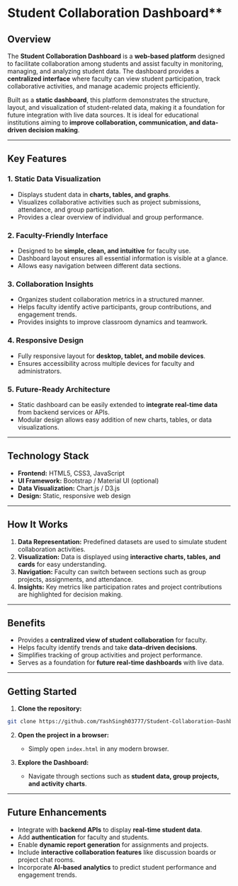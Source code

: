 # Student Collaboration Dashboard**

## **Overview**

The **Student Collaboration Dashboard** is a **web-based platform** designed to facilitate collaboration among students and assist faculty in monitoring, managing, and analyzing student data. The dashboard provides a **centralized interface** where faculty can view student participation, track collaborative activities, and manage academic projects efficiently.

Built as a **static dashboard**, this platform demonstrates the structure, layout, and visualization of student-related data, making it a foundation for future integration with live data sources. It is ideal for educational institutions aiming to **improve collaboration, communication, and data-driven decision making**.

---

## **Key Features**

### 1. **Static Data Visualization**

* Displays student data in **charts, tables, and graphs**.
* Visualizes collaborative activities such as project submissions, attendance, and group participation.
* Provides a clear overview of individual and group performance.

### 2. **Faculty-Friendly Interface**

* Designed to be **simple, clean, and intuitive** for faculty use.
* Dashboard layout ensures all essential information is visible at a glance.
* Allows easy navigation between different data sections.

### 3. **Collaboration Insights**

* Organizes student collaboration metrics in a structured manner.
* Helps faculty identify active participants, group contributions, and engagement trends.
* Provides insights to improve classroom dynamics and teamwork.

### 4. **Responsive Design**

* Fully responsive layout for **desktop, tablet, and mobile devices**.
* Ensures accessibility across multiple devices for faculty and administrators.

### 5. **Future-Ready Architecture**

* Static dashboard can be easily extended to **integrate real-time data** from backend services or APIs.
* Modular design allows easy addition of new charts, tables, or data visualizations.

---

## **Technology Stack**

* **Frontend:** HTML5, CSS3, JavaScript
* **UI Framework:** Bootstrap / Material UI (optional)
* **Data Visualization:** Chart.js / D3.js
* **Design:** Static, responsive web design

---

## **How It Works**

1. **Data Representation:** Predefined datasets are used to simulate student collaboration activities.
2. **Visualization:** Data is displayed using **interactive charts, tables, and cards** for easy understanding.
3. **Navigation:** Faculty can switch between sections such as group projects, assignments, and attendance.
4. **Insights:** Key metrics like participation rates and project contributions are highlighted for decision making.

---

## **Benefits**

* Provides a **centralized view of student collaboration** for faculty.
* Helps faculty identify trends and take **data-driven decisions**.
* Simplifies tracking of group activities and project performance.
* Serves as a foundation for **future real-time dashboards** with live data.

---

## **Getting Started**

1. **Clone the repository:**

```bash
git clone https://github.com/YashSingh03777/Student-Collaboration-Dashboard.git
```

2. **Open the project in a browser:**

   * Simply open `index.html` in any modern browser.

3. **Explore the Dashboard:**

   * Navigate through sections such as **student data, group projects, and activity charts**.

---

## **Future Enhancements**

* Integrate with **backend APIs** to display **real-time student data**.
* Add **authentication** for faculty and students.
* Enable **dynamic report generation** for assignments and projects.
* Include **interactive collaboration features** like discussion boards or project chat rooms.
* Incorporate **AI-based analytics** to predict student performance and engagement trends.



